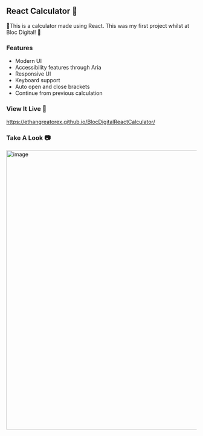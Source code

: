 ## React Calculator 🧮

🎉This is a calculator made using React. This was my first project whilst at Bloc Digital! 🎉

### Features
- Modern UI
- Accessibility features through Aria
- Responsive UI
- Keyboard support
- Auto open and close brackets
- Continue from previous calculation

### View It Live 🛜
https://ethangreatorex.github.io/BlocDigitalReactCalculator/

### Take A Look 📷

<img width="642" height="739" alt="image" src="https://github.com/user-attachments/assets/2ac1fb80-9b27-44ee-8ce0-02632fb5c894" />
